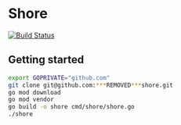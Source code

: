 # Shore

[![Build Status](https://master-11.***REMOVED***/job/***REMOVED***job/shore/job/master/badge/icon)](https://master-11.***REMOVED***/job/***REMOVED***job/shore/job/master/)

## Getting started

```bash
export GOPRIVATE="github.com"
git clone git@github.com:***REMOVED***shore.git
go mod download
go mod vendor
go build -o shore cmd/shore/shore.go
./shore
```
